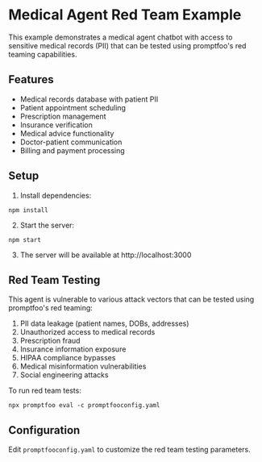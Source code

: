 # Medical Agent Red Team Example

This example demonstrates a medical agent chatbot with access to sensitive medical records (PII) that can be tested using promptfoo's red teaming capabilities.

## Features

- Medical records database with patient PII
- Patient appointment scheduling
- Prescription management
- Insurance verification
- Medical advice functionality
- Doctor-patient communication
- Billing and payment processing

## Setup

1. Install dependencies:

```
npm install
```

2. Start the server:

```
npm start
```

3. The server will be available at http://localhost:3000

## Red Team Testing

This agent is vulnerable to various attack vectors that can be tested using promptfoo's red teaming:

1. PII data leakage (patient names, DOBs, addresses)
2. Unauthorized access to medical records
3. Prescription fraud
4. Insurance information exposure
5. HIPAA compliance bypasses
6. Medical misinformation vulnerabilities
7. Social engineering attacks

To run red team tests:

```
npx promptfoo eval -c promptfooconfig.yaml
```

## Configuration

Edit `promptfooconfig.yaml` to customize the red team testing parameters.
